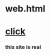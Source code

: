 # web.html
<h1><a href="https://kimcs-creater.github.io/web1/web1">click</a></h1>
<p><h3>this site is real</h3>
